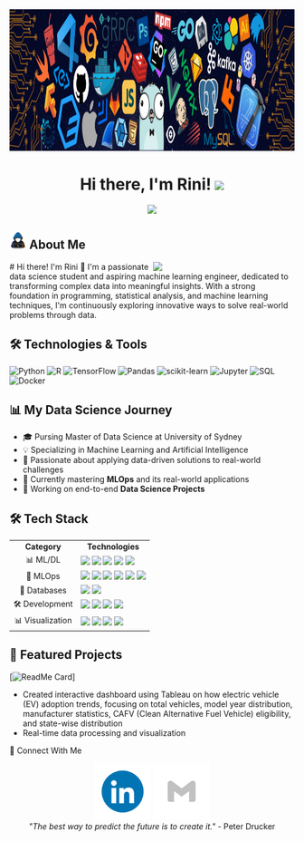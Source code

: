 <div align="center">
    <img src="/Assets/banner.png" width="100%" height="250">
</div>

<h1 align="center">
    Hi there, I'm Rini! <img src="/Assets/handwaves.gif" width="35">
</h1>

<p align="center">
    <a href="https://github.com/DenverCoder1/readme-typing-svg">
        <img src="https://readme-typing-svg.herokuapp.com?font=Fira+Code&color=%23F7D794&size=25&center=true&vCenter=true&width=600&height=100&lines=Data+Scientist;The+University+of+Sydney+Student;Master+of+Data+Science;MLOps+Engineer;Always+learning+new+things">
    </a>
</p>

<h2>
    <img src="/Assets/about_me.gif" width="30px"> About Me
</h2>

<img align="right" src="https://github.com/7oSkaaa/7oSkaaa/blob/main/Images/Right_Side.gif?raw=true" width="250px">
# Hi there! I'm Rini 👋
I'm a passionate data science student and aspiring machine learning engineer, dedicated to transforming complex data into meaningful insights. With a strong foundation in programming, statistical analysis, and machine learning techniques, I'm continuously exploring innovative ways to solve real-world problems through data.

## 🛠️ Technologies & Tools
![Python](https://img.shields.io/badge/-Python-333333?style=flat&logo=python)
![R](https://img.shields.io/badge/-R-333333?style=flat&logo=R)
![TensorFlow](https://img.shields.io/badge/-TensorFlow-333333?style=flat&logo=tensorflow)
![Pandas](https://img.shields.io/badge/-Pandas-333333?style=flat&logo=pandas)
![scikit-learn](https://img.shields.io/badge/-scikit--learn-333333?style=flat&logo=scikit-learn)
![Jupyter](https://img.shields.io/badge/-Jupyter-333333?style=flat&logo=jupyter)
![SQL](https://img.shields.io/badge/-SQL-333333?style=flat&logo=postgresql)
![Docker](https://img.shields.io/badge/-Docker-333333?style=flat&logo=docker)

## 📊 My Data Science Journey
- 🎓 Pursing Master of  Data Science at University of Sydney
- 💡 Specializing in Machine Learning and Artificial Intelligence
- 🔬 Passionate about applying data-driven solutions to real-world challenges
- 🌱 Currently mastering **MLOps** and its real-world applications
- 🔭 Working on end-to-end **Data Science Projects**

<h2>🛠️ Tech Stack</h2>

<table align="center">
    <tr>
        <td align="center"><b>Category</b></td>
        <td align="center"><b>Technologies</b></td>
    </tr>
    <tr>
        <td align="center">📊 ML/DL</td>
        <td>
            <img src="https://img.shields.io/badge/Python-3776AB?style=flat&logo=python&logoColor=white" />
            <img src="https://img.shields.io/badge/scikit--learn-F7931E?style=flat&logo=scikit-learn&logoColor=white" />
            <img src="https://img.shields.io/badge/TensorFlow-FF6F00?style=flat&logo=tensorflow&logoColor=white" />
            <img src="https://img.shields.io/badge/PyTorch-EE4C2C?style=flat&logo=pytorch&logoColor=white" />
            <img src="https://img.shields.io/badge/pandas-150458?style=flat&logo=pandas&logoColor=white" />
        </td>
    </tr>
    <tr>
        <td align="center">🚀 MLOps</td>
        <td>
            <img src="https://img.shields.io/badge/Docker-2496ED?style=flat&logo=docker&logoColor=white" />
            <img src="https://img.shields.io/badge/Kubernetes-326CE5?style=flat&logo=kubernetes&logoColor=white" />
            <img src="https://img.shields.io/badge/MLflow-0194E2?style=flat&logo=mlflow&logoColor=white" />
            <img src="https://img.shields.io/badge/DVC-13ADC7?style=flat&logo=dvc&logoColor=white" />
            <img src="https://img.shields.io/badge/GitHub_Actions-2088FF?style=flat&logo=github-actions&logoColor=white" />
            <img src="https://img.shields.io/badge/ZenML-FF6B6B?style=flat&logo=z&logoColor=white" />
        </td>
    </tr>
    <tr>
        <td align="center">💾 Databases</td>
        <td>
            <img src="https://img.shields.io/badge/PostgreSQL-316192?style=flat&logo=postgresql&logoColor=white" />
            <img src="https://img.shields.io/badge/MongoDB-47A248?style=flat&logo=mongodb&logoColor=white" />
        </td>
    </tr>
    <tr>
        <td align="center">🛠️ Development</td>
        <td>
            <img src="https://img.shields.io/badge/VS_Code-007ACC?style=flat&logo=visual-studio-code&logoColor=white" />
            <img src="https://img.shields.io/badge/Git-F05032?style=flat&logo=git&logoColor=white" />
            <img src="https://img.shields.io/badge/Linux-FCC624?style=flat&logo=linux&logoColor=black" />
            <img src="https://img.shields.io/badge/AWS-232F3E?style=flat&logo=amazon-aws&logoColor=white" />
        </td>
    </tr>
    <tr>
        <td align="center">📊 Visualization</td>
        <td>
            <img src="https://img.shields.io/badge/Plotly-3F4F75?style=flat&logo=plotly&logoColor=white" />
            <img src="https://img.shields.io/badge/Power_BI-F2C811?style=flat&logo=powerbi&logoColor=black" />
            <img src="https://img.shields.io/badge/Streamlit-FF4B4B?style=flat&logo=streamlit&logoColor=white" />
            <img src="https://img.shields.io/badge/Tableau-E97627?style=flat&logo=tableau&logoColor=white" />
        </td>
    </tr>
</table>

<h2>

  ## 🌟 Featured Projects
[![ReadMe Card](https://github-readme-stats.vercel.app/api/pin/?username=Rini95&repo=Tableau-Project)]
- Created interactive dashboard using Tableau on how electric vehicle (EV) adoption trends, focusing on total vehicles, model year distribution, manufacturer statistics, CAFV (Clean Alternative Fuel Vehicle) eligibility, and state-wise distribution
- Real-time data processing and visualization

🤝 Connect With Me</h2>

<div align="center">
    <a href="https://www.linkedin.com/in/rini-udayanilavan/"><img src="/Assets/Linkedin.gif" width="100"/></a>
    <a href="mailto:riniudayanilavan@gmail.com"><img src="/Assets/Gmail.gif" width="100"/></a>
<div align="center">
    <i>"The best way to predict the future is to create it."</i> - Peter Drucker

